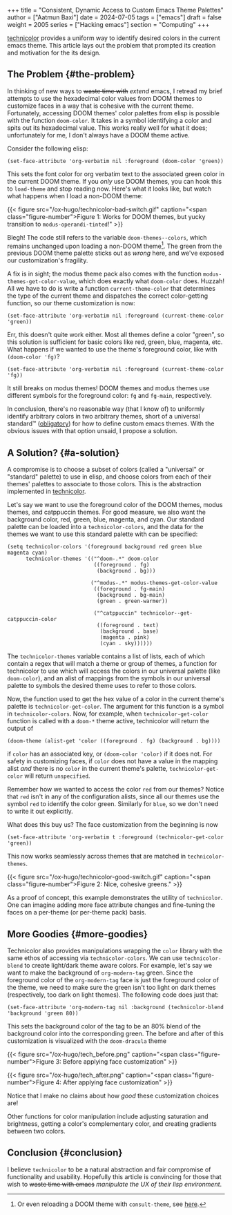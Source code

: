 +++
title = "Consistent, Dynamic Access to Custom Emacs Theme Palettes"
author = ["Aatmun Baxi"]
date = 2024-07-05
tags = ["emacs"]
draft = false
weight = 2005
series = ["Hacking emacs"]
section = "Computing"
+++

<div class="tldr">

[technicolor](https://www.github.com/aatmunbaxi/technicolor) provides a uniform way to identify desired colors in the current emacs theme. This article lays out the problem that prompted its creation and motivation for the its design.

</div>

<!--more-->


## The Problem {#the-problem}

In thinking of new ways to ~~waste time with~~ _extend_ emacs, I retread my brief attempts to use the hexadecimal color values from DOOM themes to customize faces in a way that is cohesive with the current theme.
Fortunately, accessing DOOM themes' color palettes from elisp is possible with the function `doom-color`.
It takes in a symbol identifying a color and spits out its hexadecimal value.
This works really well for what it does; unfortunately for me, I don't always have a DOOM theme active.

Consider the following elisp:

```emacs-lisp
(set-face-attribute 'org-verbatim nil :foreground (doom-color 'green))
```

This sets the font color for org verbatim text to the associated green color in the current DOOM theme.
If you _only_ use DOOM themes, you can hook this to `load-theme` and stop reading now.
Here's what it looks like, but watch what happens when I load a non-DOOM theme:

{{< figure src="/ox-hugo/technicolor-bad-switch.gif" caption="<span class=\"figure-number\">Figure 1: </span>Works for DOOM themes, but yucky transition to `modus-operandi-tinted`!" >}}

Blegh!
The code still refers to the variable `doom-themes--colors`, which remains unchanged upon loading a non-DOOM theme[^fn:1].
The green from the previous DOOM theme palette sticks out as _wrong_ here, and we've exposed our customization's fragility.

A fix is in sight; the modus theme pack also comes with the function `modus-themes-get-color-value`, which does exactly what `doom-color` does.
Huzzah!
All we have to do is write a function `current-theme-color` that determines the type of the current theme and dispatches the correct color-getting function, so our theme customization is now:

```emacs-lisp
(set-face-attribute 'org-verbatim nil :foreground (current-theme-color 'green))
```

Err, this doesn't quite work either.
Most all themes define a color "green", so this solution is sufficient for basic colors like red, green, blue, magenta, etc.
What happens if we wanted to use the theme's foreground color, like with `(doom-color 'fg)`?

```emacs-lisp
(set-face-attribute 'org-verbatim nil :foreground (current-theme-color 'fg))
```

It still breaks on modus themes!
DOOM themes and modus themes use different symbols for the foreground color: `fg` and `fg-main`, respectively.

In conclusion, there's no reasonable way (that I know of) to uniformly identify arbitrary colors in two arbitrary themes, short of a universal standard™ ([obligatory](https://xkcd.com/927/)) for how to define custom emacs themes.
With the obvious issues with that option unsaid, I propose a solution.


## A Solution? {#a-solution}

A compromise is to choose a subset of colors (called a "universal" or "standard" palette) to use in elisp, and choose colors from each of their themes' palettes to associate to those colors.
This is the abstraction implemented in [technicolor](https://www.github.com/aatmunbaxi/technicolor).

Let's say we want to use the foreground color of the DOOM themes, modus themes, and catppuccin themes.
For good measure, we also want the background color, red, green, blue, magenta, and cyan.
Our standard palette can be loaded into a `technicolor-colors`, and the data for the themes we want to use this standard palette with can be specified:

```emacs-lisp
(setq technicolor-colors '(foreground background red green blue magenta cyan)
      technicolor-themes '(("^doom-.*" doom-color
                            ((foreground . fg)
                             (background . bg)))

                           ("^modus-.*" modus-themes-get-color-value
                            ((foreground . fg-main)
                             (background . bg-main)
                             (green . green-warmer))

                            ("^catppuccin" technicolor--get-catppuccin-color
                             ((foreground . text)
                              (background . base)
                              (magenta . pink)
                              (cyan . sky))))))
```

The `technicolor-themes` variable contains a list of lists, each of which contain a regex that will match a theme or group of themes, a function for technicolor to use which will access the colors in our universal palette (like `doom-color`), and an alist of mappings from the symbols in our universal palette to symbols the desired theme uses to refer to those colors.

Now, the function used to get the hex value of a color in the current theme's palette is `technicolor-get-color`.
The argument for this function is a symbol in `technicolor-colors`.
Now, for example, when `technicolor-get-color` function is called with a `doom-*` theme active, technicolor will return the output of

```emacs-lisp
(doom-theme (alist-get 'color ((foreground . fg) (background . bg))))
```

if `color` has an associated key, or `(doom-color 'color)` if it does not.
For safety in customizing faces, if `color` does not have a value in the mapping alist _and_ there is no `color` in the current theme's palette, `technicolor-get-color` will return `unspecified`.

Remember how we wanted to access the color `red` from our themes?
Notice that `red` isn't in any of the configuration alists, since all our themes use the symbol `red` to identify the color green.
Similarly for `blue`, so we don't need to write it out explicitly.

What does this buy us?
The face customization from the beginning is now

```emacs-lisp
(set-face-attribute 'org-verbatim t :foreground (technicolor-get-color 'green))
```

This now works seamlessly across themes that are matched in `technicolor-themes`.

{{< figure src="/ox-hugo/technicolor-good-switch.gif" caption="<span class=\"figure-number\">Figure 2: </span>Nice, cohesive greens." >}}

As a proof of concept, this example demonstrates the utility of `technicolor`.
One can imagine adding more face attribute changes and fine-tuning the faces on a per-theme (or per-theme pack) basis.


## More Goodies {#more-goodies}

Technicolor also provides manipulations wrapping the `color` library with the same ethos of accessing via `technicolor-colors`.
We can use `technicolor-blend` to create light/dark theme aware colors.
For example, let's say we want to make the background of `org-modern-tag` green.
Since the foreground color of the `org-modern-tag` face is just the foreground color of the theme, we need to make sure the green isn't too light on dark themes (respectively, too dark on light themes).
The following code does just that:

```emacs-lisp
(set-face-attribute 'org-modern-tag nil :background (technicolor-blend 'background 'green 80))
```

This sets the background color of the tag to be an 80% blend of the background color into the corresponding green.
The before and after of this customization is visualized with the `doom-dracula` theme

{{< figure src="/ox-hugo/tech_before.png" caption="<span class=\"figure-number\">Figure 3: </span>Before applying face customization" >}}

{{< figure src="/ox-hugo/tech_after.png" caption="<span class=\"figure-number\">Figure 4: </span>After applying face customization" >}}

Notice that I make no claims about how _good_ these customization choices are!

Other functions for color manipulation include adjusting saturation and brightness, getting a color's complementary color, and creating gradients between two colors.


## Conclusion {#conclusion}

I believe `technicolor` to be a natural abstraction and fair compromise of functionality and usability.
Hopefully this article is convincing for those that wish to ~~waste time with emacs~~ _manipulate the UX of their lisp environment_.

[^fn:1]: Or even reloading a DOOM theme with `consult-theme`, see [here](https://discourse.doomemacs.org/t/consult-theme-does-not-reload-doom-themes-color-when-setting-already-loaded-theme/4669).
